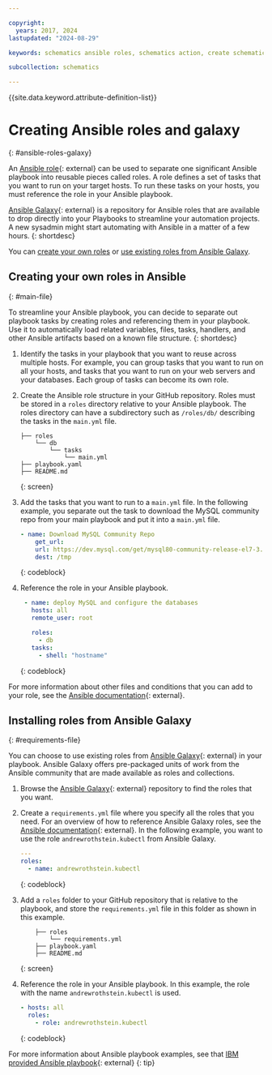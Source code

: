 ```yaml
---

copyright:
  years: 2017, 2024
lastupdated: "2024-08-29"

keywords: schematics ansible roles, schematics action, create schematics galaxy, ansible playbooks

subcollection: schematics

---
```


{{site.data.keyword.attribute-definition-list}}

# Creating Ansible roles and galaxy
{: #ansible-roles-galaxy}

An [Ansible role](https://docs.ansible.com/ansible/latest/playbook_guide/playbooks_reuse_roles.html){: external} can be used to separate one significant Ansible playbook into reusable pieces called roles. A role defines a set of tasks that you want to run on your target hosts. To run these tasks on your hosts, you must reference the role in your Ansible playbook. 

[Ansible Galaxy](https://galaxy.ansible.com/docs/?extIdCarryOver=true&sc_cid=701f2000001OH6uAAG){: external} is a repository for Ansible roles that are available to drop directly into your Playbooks to streamline your automation projects. A new sysadmin might start automating with Ansible in a matter of a few hours.
{: shortdesc}

You can [create your own roles](/docs/schematics?topic=schematics-ansible-roles-galaxy#main-file) or [use existing roles from Ansible Galaxy](/docs/schematics?topic=schematics-ansible-roles-galaxy#requirements-file).

## Creating your own roles in Ansible 
{: #main-file}

To streamline your Ansible playbook, you can decide to separate out playbook tasks by creating roles and referencing them in your playbook. Use it to automatically load related variables, files, tasks, handlers, and other Ansible artifacts based on a known file structure.
{: shortdesc}

1. Identify the tasks in your playbook that you want to reuse across multiple hosts. For example, you can group tasks that you want to run on all your hosts, and tasks that you want to run on your web servers and your databases. Each group of tasks can become its own role. 

2. Create the Ansible role structure in your GitHub repository. Roles must be stored in a `roles` directory relative to your Ansible playbook. The roles directory can have a subdirectory such as `/roles/db/` describing the tasks in the `main.yml` file.

    ```text
    ├── roles
        └── db
            └── tasks
                └── main.yml
    ├── playbook.yaml
    ├── README.md
    ```
    {: screen}

3. Add the tasks that you want to run to a `main.yml` file. In the following example, you separate out the task to download the MySQL community repo from your main playbook and put it into a `main.yml` file.

    ```yaml
    - name: Download MySQL Community Repo
        get_url:
        url: https://dev.mysql.com/get/mysql80-community-release-el7-3.noarch.rpm
        dest: /tmp
    ```
    {: codeblock}

4. Reference the role in your Ansible playbook.

   ```yaml
    - name: deploy MySQL and configure the databases
      hosts: all
      remote_user: root

      roles:
        - db
      tasks:
        - shell: "hostname"
    ```
    {: codeblock}

For more information about other files and conditions that you can add to your role, see the [Ansible documentation](https://docs.ansible.com/ansible/latest/playbook_guide/playbooks_reuse_roles.html#role-directory-structure){: external}.

## Installing roles from Ansible Galaxy
{: #requirements-file}

You can choose to use existing roles from [Ansible Galaxy](https://galaxy.ansible.com/){: external} in your playbook. Ansible Galaxy offers pre-packaged units of work from the Ansible community that are made available as roles and collections.

1. Browse the [Ansible Galaxy](https://galaxy.ansible.com/){: external} repository to find the roles that you want.
2. Create a `requirements.yml` file where you specify all the roles that you need. For an overview of how to reference Ansible Galaxy roles, see the [Ansible documentation](https://docs.ansible.com/ansible/latest/galaxy/user_guide.html#install-multiple-collections-with-a-requirements-file){: external}. In the following example, you want to use the role `andrewrothstein.kubectl` from Ansible Galaxy.

    ```yaml
    ---
    roles:
      - name: andrewrothstein.kubectl
    ```
    {: codeblock}

3. Add a `roles` folder to your GitHub repository that is relative to the playbook, and store the `requirements.yml` file in this folder as shown in this example.

    ```text
        ├── roles
            └── requirements.yml
        ├── playbook.yaml
        ├── README.md
    ```
    {: screen}

4. Reference the role in your Ansible playbook. In this example, the role with the name `andrewrothstein.kubectl` is used.

    ```yaml
    - hosts: all
      roles:
        - role: andrewrothstein.kubectl
    ```
    {: codeblock}

For more information about Ansible playbook examples, see that [IBM provided Ansible playbook](https://github.com/Cloud-Schematics/ansible-kubectl){: external}
{: tip}
